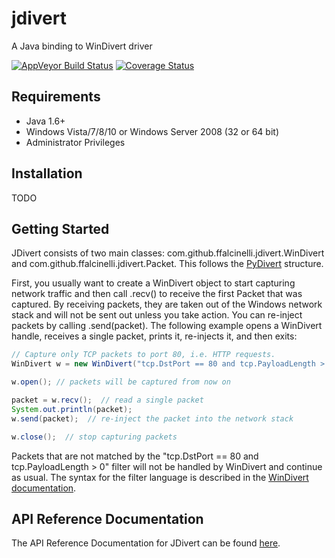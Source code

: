 # jdivert

A Java binding to WinDivert driver

[![AppVeyor Build Status](https://img.shields.io/appveyor/ci/ffalcinelli/pydivert/master.svg)](https://ci.appveyor.com/project/ffalcinelli/jdivert) [![Coverage Status](https://img.shields.io/codecov/c/github/ffalcinelli/jdivert/master.svg)](https://codecov.io/github/ffalcinelli/jdivert)


## Requirements

- Java 1.6+
- Windows Vista/7/8/10 or Windows Server 2008 (32 or 64 bit)
- Administrator Privileges

## Installation

TODO

## Getting Started

JDivert consists of two main classes: com.github.ffalcinelli.jdivert.WinDivert and
com.github.ffalcinelli.jdivert.Packet. This follows the [PyDivert](https://github.com/ffalcinelli/pydivert) structure.

First, you usually want to create a WinDivert object to start capturing network traffic and then call .recv() to receive the first Packet that was captured.
By receiving packets, they are taken out of the Windows network stack and will not be sent out unless you take action. You can re-inject packets by calling .send(packet). The following example opens a WinDivert handle, receives a single packet, prints it, re-injects it, and then exits:

```java
// Capture only TCP packets to port 80, i.e. HTTP requests.
WinDivert w = new WinDivert("tcp.DstPort == 80 and tcp.PayloadLength > 0");

w.open(); // packets will be captured from now on

packet = w.recv();  // read a single packet
System.out.println(packet);
w.send(packet);  // re-inject the packet into the network stack

w.close();  // stop capturing packets
```

Packets that are not matched by the "tcp.DstPort == 80 and tcp.PayloadLength > 0" filter will not be handled by WinDivert and continue as usual. The syntax for the filter language is described in the [WinDivert documentation](https://reqrypt.org/windivert-doc.html#filter_language).

## API Reference Documentation

The API Reference Documentation for JDivert can be found [here](TODO...).
